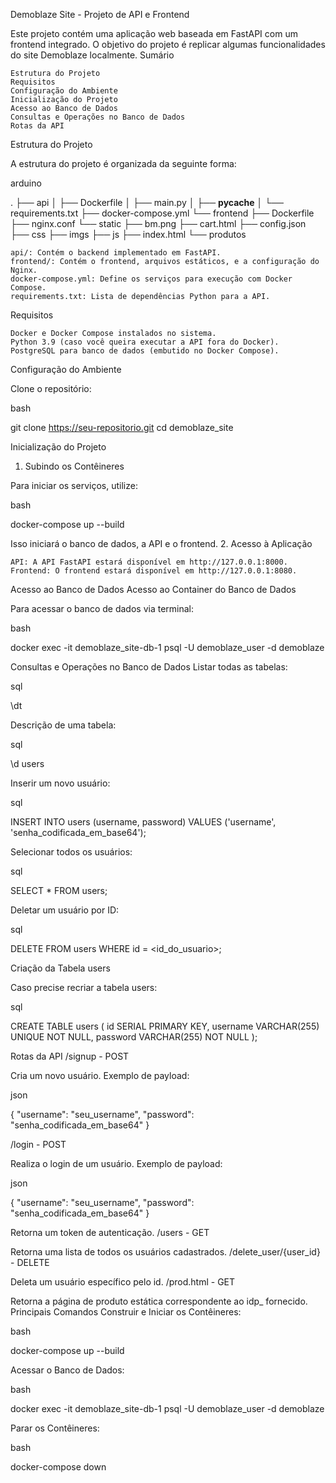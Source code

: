 Demoblaze Site - Projeto de API e Frontend

Este projeto contém uma aplicação web baseada em FastAPI com um frontend integrado. O objetivo do projeto é replicar algumas funcionalidades do site Demoblaze localmente.
Sumário

    Estrutura do Projeto
    Requisitos
    Configuração do Ambiente
    Inicialização do Projeto
    Acesso ao Banco de Dados
    Consultas e Operações no Banco de Dados
    Rotas da API

Estrutura do Projeto

A estrutura do projeto é organizada da seguinte forma:

arduino

.
├── api
│   ├── Dockerfile
│   ├── main.py
│   ├── __pycache__
│   └── requirements.txt
├── docker-compose.yml
└── frontend
    ├── Dockerfile
    ├── nginx.conf
    └── static
        ├── bm.png
        ├── cart.html
        ├── config.json
        ├── css
        ├── imgs
        ├── js
        ├── index.html
        └── produtos

    api/: Contém o backend implementado em FastAPI.
    frontend/: Contém o frontend, arquivos estáticos, e a configuração do Nginx.
    docker-compose.yml: Define os serviços para execução com Docker Compose.
    requirements.txt: Lista de dependências Python para a API.

Requisitos

    Docker e Docker Compose instalados no sistema.
    Python 3.9 (caso você queira executar a API fora do Docker).
    PostgreSQL para banco de dados (embutido no Docker Compose).

Configuração do Ambiente

Clone o repositório:

bash

git clone https://seu-repositorio.git
cd demoblaze_site

Inicialização do Projeto
1. Subindo os Contêineres

Para iniciar os serviços, utilize:

bash

docker-compose up --build

Isso iniciará o banco de dados, a API e o frontend.
2. Acesso à Aplicação

    API: A API FastAPI estará disponível em http://127.0.0.1:8000.
    Frontend: O frontend estará disponível em http://127.0.0.1:8080.

Acesso ao Banco de Dados
Acesso ao Container do Banco de Dados

Para acessar o banco de dados via terminal:

bash

docker exec -it demoblaze_site-db-1 psql -U demoblaze_user -d demoblaze

Consultas e Operações no Banco de Dados
Listar todas as tabelas:

sql

\dt

Descrição de uma tabela:

sql

\d users

Inserir um novo usuário:

sql

INSERT INTO users (username, password) VALUES ('username', 'senha_codificada_em_base64');

Selecionar todos os usuários:

sql

SELECT * FROM users;

Deletar um usuário por ID:

sql

DELETE FROM users WHERE id = <id_do_usuario>;

Criação da Tabela users

Caso precise recriar a tabela users:

sql

CREATE TABLE users (
    id SERIAL PRIMARY KEY,
    username VARCHAR(255) UNIQUE NOT NULL,
    password VARCHAR(255) NOT NULL
);

Rotas da API
/signup - POST

Cria um novo usuário. Exemplo de payload:

json

{
  "username": "seu_username",
  "password": "senha_codificada_em_base64"
}

/login - POST

Realiza o login de um usuário. Exemplo de payload:

json

{
  "username": "seu_username",
  "password": "senha_codificada_em_base64"
}

Retorna um token de autenticação.
/users - GET

Retorna uma lista de todos os usuários cadastrados.
/delete_user/{user_id} - DELETE

Deleta um usuário específico pelo id.
/prod.html - GET

Retorna a página de produto estática correspondente ao idp_ fornecido.
Principais Comandos
Construir e Iniciar os Contêineres:

bash

docker-compose up --build

Acessar o Banco de Dados:

bash

docker exec -it demoblaze_site-db-1 psql -U demoblaze_user -d demoblaze

Parar os Contêineres:

bash

docker-compose down
